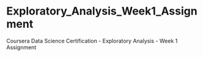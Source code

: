 # Exploratory_Analysis_Week1_Assignment
Coursera Data Science Certification - Exploratory Analysis - Week 1 Assignment
